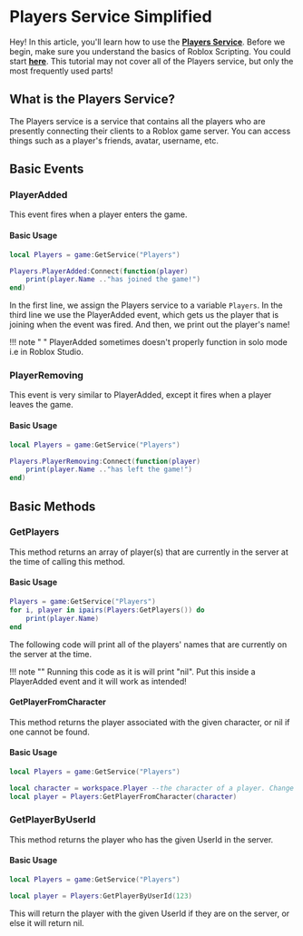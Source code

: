 # Players Service Simplified
Hey! In this article, you'll learn how to use the [**Players Service**](https://create.roblox.com/docs/reference/engine/classes/Players).
Before we begin, make sure you understand the basics of Roblox Scripting. You could start [**here**](https://rodevs-helpers.github.io/Helpers-Documents/Lua-Learning/basic-loops/).
This tutorial may not cover all of the Players service, but only the most frequently used parts!

## What is the Players Service?
The Players service is a service that contains all the players who are presently connecting their clients to a Roblox game server. You can access things such as a player's friends, avatar, username, etc.


## Basic Events

### PlayerAdded
This event fires when a player enters the game.

#### Basic Usage
```lua
local Players = game:GetService("Players")

Players.PlayerAdded:Connect(function(player)
	print(player.Name .."has joined the game!")
end)
```
In the first line, we assign the Players service to a variable ``Players``. In the third line we use the PlayerAdded event, which gets us the player that is joining when the event was fired. And then, we print out the player's name!

!!! note " "
	PlayerAdded sometimes doesn't properly function in solo mode i.e in Roblox Studio.

### PlayerRemoving
This event is very similar to PlayerAdded, except it fires when a player leaves the game.

#### Basic Usage
```lua
local Players = game:GetService("Players")

Players.PlayerRemoving:Connect(function(player)
	print(player.Name .."has left the game!")
end)
```

## Basic Methods

### GetPlayers
This method returns an array of player(s) that are currently in the server at the time of calling this method.

#### Basic Usage
```lua
Players = game:GetService("Players")
for i, player in ipairs(Players:GetPlayers()) do
    print(player.Name)
end
```
The following code will print all of the players' names that are currently on the server at the time.

!!! note ""
	Running this code as it is will print "nil". Put this inside a PlayerAdded event and it will work as intended!

#### GetPlayerFromCharacter
This method returns the player associated with the given character, or nil if one cannot be found.

#### Basic Usage
```lua
local Players = game:GetService("Players")

local character = workspace.Player --the character of a player. Change the "Player" to your username.
local player = Players:GetPlayerFromCharacter(character)
```

### GetPlayerByUserId
This method returns the player who has the given UserId in the server.

#### Basic Usage
```lua
local Players = game:GetService("Players")

local player = Players:GetPlayerByUserId(123)  
```
This will return the player with the given UserId if they are on the server, or else it will return nil.
